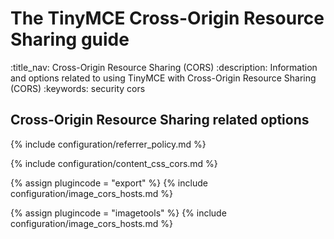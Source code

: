 # The TinyMCE Cross-Origin Resource Sharing guide
:title_nav: Cross-Origin Resource Sharing (CORS)
:description: Information and options related to using TinyMCE with Cross-Origin Resource Sharing (CORS)
:keywords: security cors

## Cross-Origin Resource Sharing related options

{% include configuration/referrer_policy.md %}

{% include configuration/content_css_cors.md %}

{% assign plugincode = "export" %}
{% include configuration/image_cors_hosts.md %}

{% assign plugincode = "imagetools" %}
{% include configuration/image_cors_hosts.md %}
